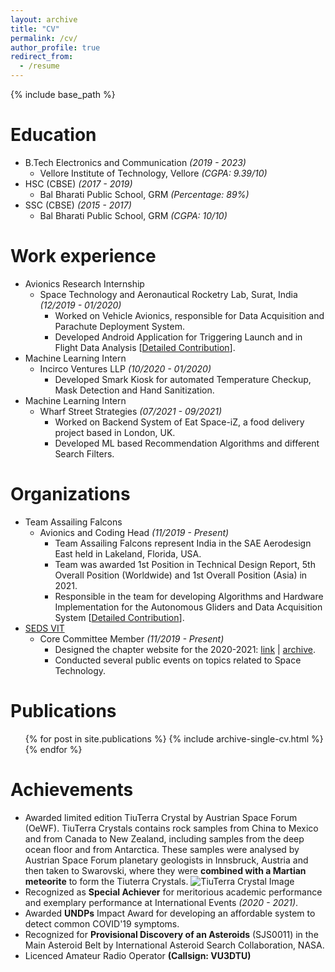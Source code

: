 ```yaml
---
layout: archive
title: "CV"
permalink: /cv/
author_profile: true
redirect_from:
  - /resume
---
```


{% include base_path %}

Education
======
* B.Tech Electronics and Communication *(2019 - 2023)*
  * Vellore Institute of Technology, Vellore *(CGPA: 9.39/10)*
* HSC (CBSE) *(2017 - 2019)*
  * Bal Bharati Public School, GRM *(Percentage: 89%)*
* SSC (CBSE) *(2015 - 2017)*
  * Bal Bharati Public School, GRM *(CGPA: 10/10)*

Work experience
======
* Avionics Research Internship
  * Space Technology and Aeronautical Rocketry Lab, Surat, India *(12/2019 - 01/2020)*
    * Worked on Vehicle Avionics, responsible for Data Acquisition and Parachute Deployment System. 
    * Developed Android Application for Triggering Launch and in Flight Data Analysis [[Detailed Contribution](https://sakshambhutani.xyz/portfolio/portfolio-4/)].
* Machine Learning Intern
  * Incirco Ventures LLP *(10/2020 - 01/2020)*
    * Developed Smark Kiosk for automated Temperature Checkup, Mask Detection and Hand Sanitization.
* Machine Learning Intern
  * Wharf Street Strategies *(07/2021 - 09/2021)*
    * Worked on Backend System of Eat Space-iZ, a food delivery project based in London, UK.
    * Developed ML based Recommendation Algorithms and different Search Filters.
  
Organizations
======
* Team Assailing Falcons
  * Avionics and Coding Head *(11/2019 - Present)*
    * Team Assailing Falcons represent India in the SAE Aerodesign East held in Lakeland, Florida, USA.
    * Team was awarded 1st Position in Technical Design Report, 5th Overall Position (Worldwide) and 1st Overall Position (Asia) in 2021.
    * Responsible in the team for developing Algorithms and Hardware Implementation for the Autonomous Gliders and Data Acquisition System [[Detailed Contribution](https://sakshambhutani.xyz/portfolio/portfolio-1/)].
* [SEDS VIT](https://sedsvit.in/)
  * Core Committee Member *(11/2019 - Present)*
    * Designed the chapter website for the 2020-2021: [link](https://sedsvit.in/) \| [archive](https://web.archive.org/web/20210920200652/https://sedsvit.in/).
    * Conducted several public events on topics related to Space Technology.

Publications
======
  <ul>{% for post in site.publications %}
    {% include archive-single-cv.html %}
  {% endfor %}</ul>

Achievements
======
* Awarded limited edition TiuTerra Crystal by Austrian Space Forum (OeWF). TiuTerra Crystals contains rock samples from China to Mexico and from Canada to New Zealand, including samples from the deep ocean floor and from Antarctica. These samples were analysed by Austrian Space Forum planetary geologists in Innsbruck, Austria and then taken to Swarovski, where they were **combined with a Martian meteorite** to form the Tiuterra Crystals.
![TiuTerra Crystal Image](https://sakshambhutani.xyz/images/TuiTerra-Image.jpeg)  
* Recognized as **Special Achiever** for meritorious academic performance and exemplary performance at International Events *(2020 - 2021)*.
* Awarded **UNDPs** Impact Award for developing an affordable system to detect common COVID'19 symptoms.
* Recognized for **Provisional Discovery of an Asteroids** (SJS0011) in the Main Asteroid Belt by International Asteroid Search Collaboration, NASA.
* Licenced Amateur Radio Operator **(Callsign: VU3DTU)**



[comment]: <> (Skills)

[comment]: <> (======)

[comment]: <> (* Skill 1)

[comment]: <> (* Skill 2)

[comment]: <> (  * Sub-skill 2.1)

[comment]: <> (  * Sub-skill 2.2)

[comment]: <> (  * Sub-skill 2.3)

[comment]: <> (* Skill 3)

